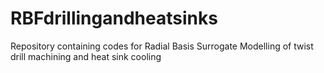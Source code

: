 # RBFdrillingandheatsinks
Repository containing codes for Radial Basis Surrogate Modelling of twist drill machining and heat sink cooling
